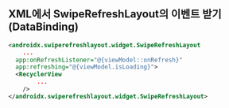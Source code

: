## XML에서 SwipeRefreshLayout의 이벤트 받기(DataBinding)

```xml
<androidx.swiperefreshlayout.widget.SwipeRefreshLayout
	...
  app:onRefreshListener="@{viewModel::onRefresh}"
  app:refreshing="@{viewModel.isLoading}">
  <RecyclerView
		...
	/>
</androidx.swiperefreshlayout.widget.SwipeRefreshLayout>
```

